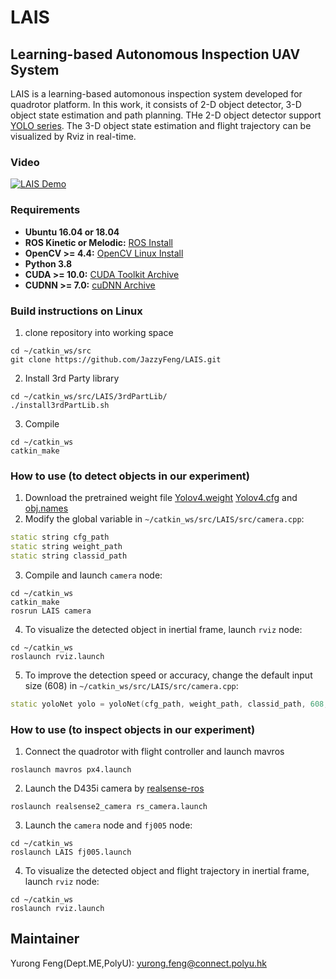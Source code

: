 # LAIS
## Learning-based Autonomous Inspection UAV System
LAIS is a learning-based automonous inspection system developed for quadrotor platform. In this work, it consists of 2-D object detector, 3-D object state estimation and path planning. THe 2-D object detector support [YOLO series](https://github.com/AlexeyAB/darknet). The 3-D object state estimation  and flight trajectory can be visualized by Rviz in real-time.
### Video

[![LAIS Demo](/others/1.gif)](https://www.youtube.com/watch?v=OKSm8_4rhzU)

### Requirements
* **Ubuntu 16.04 or 18.04**
* **ROS Kinetic or Melodic:** [ROS Install](http://wiki.ros.org/ROS/Installation)
* **OpenCV >= 4.4:** [OpenCV Linux Install](https://docs.opencv.org/4.4.0/d7/d9f/tutorial_linux_install.html)
* **Python 3.8** 
* **CUDA >= 10.0:** [CUDA Toolkit Archive](https://developer.nvidia.com/cuda-toolkit-archive) 
* **CUDNN >= 7.0:** [cuDNN Archive](https://developer.nvidia.com/rdp/cudnn-archive)

### Build instructions on Linux
1. clone repository into working space

```
cd ~/catkin_ws/src
git clone https://github.com/JazzyFeng/LAIS.git
```

2. Install 3rd Party library
``` 
cd ~/catkin_ws/src/LAIS/3rdPartLib/
./install3rdPartLib.sh
```
3. Compile 
```
cd ~/catkin_ws
catkin_make
```

### How to use (to detect objects in our experiment)
1. Download the pretrained weight file [Yolov4.weight](https://drive.google.com/file/d/1yJNK_knUa5nMmq-85mgNHjUg6-WzYIfj/view?usp=sharing) [Yolov4.cfg](https://drive.google.com/file/d/1PgXbc63EkwIB3KO_2TWK-IK50g81r7g-/view?usp=sharing) and [obj.names](https://drive.google.com/file/d/1oBB9okRyAmfumOJo8-RkzY6Cc_wxAKrH/view?usp=sharing)
2. Modify the global variable in `~/catkin_ws/src/LAIS/src/camera.cpp`:
```c++
static string cfg_path
static string weight_path
static string classid_path
```

3. Compile and launch `camera` node:
```
cd ~/catkin_ws
catkin_make
rosrun LAIS camera
```
4. To visualize the detected object in inertial frame, launch `rviz` node:
```
cd ~/catkin_ws
roslaunch rviz.launch
```
5. To improve the detection speed or accuracy, change the default input size (608) in `~/catkin_ws/src/LAIS/src/camera.cpp`:
```c++
static yoloNet yolo = yoloNet(cfg_path, weight_path, classid_path, 608, 608, 0.5);
```

### How to use (to inspect objects in our experiment)
1. Connect the quadrotor with flight controller and launch mavros  
```
roslaunch mavros px4.launch 
```
2. Launch the D435i camera by [realsense-ros](https://github.com/IntelRealSense/realsense-ros)
```
roslaunch realsense2_camera rs_camera.launch 
```
3. Launch the `camera` node and `fj005` node:
```
cd ~/catkin_ws
roslaunch LAIS fj005.launch
```
4. To visualize the detected object and flight trajectory in inertial frame, launch `rviz` node:
```
cd ~/catkin_ws
roslaunch rviz.launch
```
## Maintainer 
Yurong Feng(Dept.ME,PolyU): [yurong.feng@connect.polyu.hk](yurong.feng@connect.polyu.hk)
